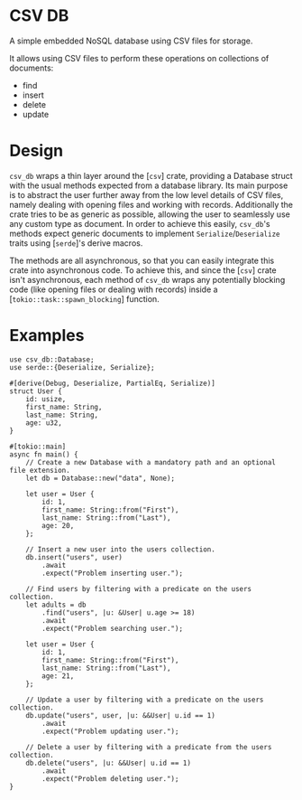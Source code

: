 # CSV DB

A simple embedded NoSQL database using CSV files for storage.

It allows using CSV files to perform these operations on collections of documents:

* find
* insert
* delete
* update

# Design

`csv_db` wraps a thin layer around the [`csv`] crate, providing a Database struct with the usual
methods expected from a database library. Its main purpose is to abstract the user further away
from the low level details of CSV files, namely dealing with opening files and working with
records. Additionally the crate tries to be as generic as possible, allowing the user to
seamlessly use any custom type as document. In order to achieve this easily, `csv_db`'s methods
expect generic documents to implement `Serialize`/`Deserialize` traits using [`serde`]'s derive
macros.

The methods are all asynchronous, so that you can easily integrate this crate into asynchronous
code. To achieve this, and since the [`csv`] crate isn't asynchronous, each method of `csv_db`
wraps any potentially blocking code (like opening files or dealing with records) inside a
[`tokio::task::spawn_blocking`] function.

# Examples

```
use csv_db::Database;
use serde::{Deserialize, Serialize};

#[derive(Debug, Deserialize, PartialEq, Serialize)]
struct User {
    id: usize,
    first_name: String,
    last_name: String,
    age: u32,
}

#[tokio::main]
async fn main() {
    // Create a new Database with a mandatory path and an optional file extension.
    let db = Database::new("data", None);

    let user = User {
        id: 1,
        first_name: String::from("First"),
        last_name: String::from("Last"),
        age: 20,
    };

    // Insert a new user into the users collection.
    db.insert("users", user)
        .await
        .expect("Problem inserting user.");

    // Find users by filtering with a predicate on the users collection.
    let adults = db
        .find("users", |u: &User| u.age >= 18)
        .await
        .expect("Problem searching user.");

    let user = User {
        id: 1,
        first_name: String::from("First"),
        last_name: String::from("Last"),
        age: 21,
    };

    // Update a user by filtering with a predicate on the users collection.
    db.update("users", user, |u: &&User| u.id == 1)
        .await
        .expect("Problem updating user.");

    // Delete a user by filtering with a predicate from the users collection.
    db.delete("users", |u: &&User| u.id == 1)
        .await
        .expect("Problem deleting user.");
}
```